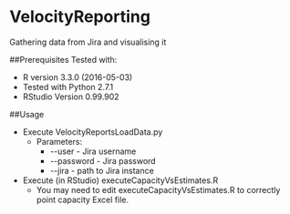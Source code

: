 # VelocityReporting
Gathering data from Jira and visualising it

##Prerequisites
Tested with: 
* R version 3.3.0 (2016-05-03)
* Tested with Python 2.7.1
* RStudio Version 0.99.902


##Usage
* Execute VelocityReportsLoadData.py
  * Parameters:
    * --user - Jira username
    * --password - Jira password
    * --jira - path to Jira instance
* Execute (in RStudio) executeCapacityVsEstimates.R
  * You may need to edit executeCapacityVsEstimates.R to correctly point capacity Excel file.
